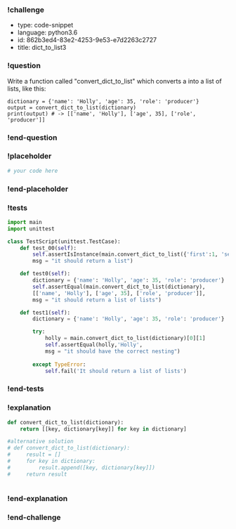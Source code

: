 ### !challenge

* type: code-snippet
* language: python3.6
* id: 862b3ed4-83e2-4253-9e53-e7d2263c2727
* title: dict_to_list3

### !question

Write a function called "convert_dict_to_list" which converts a into a list of lists, like this:

```
dictionary = {'name': 'Holly', 'age': 35, 'role': 'producer'}
output = convert_dict_to_list(dictionary)
print(output) # -> [['name', 'Holly'], ['age', 35], ['role', 'producer']]

```

### !end-question

### !placeholder

```python
# your code here

```

### !end-placeholder

### !tests

```python
import main
import unittest

class TestScript(unittest.TestCase):
    def test_00(self):
        self.assertIsInstance(main.convert_dict_to_list({'first':1, 'second':2}), list,
        msg = "it should return a list")

    def test0(self):
        dictionary = {'name': 'Holly', 'age': 35, 'role': 'producer'}
        self.assertEqual(main.convert_dict_to_list(dictionary),
        [['name', 'Holly'], ['age', 35], ['role', 'producer']],
        msg = "it should return a list of lists")

    def test1(self):
        dictionary = {'name': 'Holly', 'age': 35, 'role': 'producer'}  

        try:
            holly = main.convert_dict_to_list(dictionary)[0][1]
            self.assertEqual(holly,'Holly',
            msg = "it should have the correct nesting")
            
        except TypeError:
            self.fail('It should return a list of lists')

```

### !end-tests

### !explanation
```python
def convert_dict_to_list(dictionary):
    return [[key, dictionary[key]] for key in dictionary]

#alternative solution
# def convert_dict_to_list(dictionary):
#     result = []
#     for key in dictionary:
#         result.append([key, dictionary[key]])
#     return result
    

```
### !end-explanation

### !end-challenge
